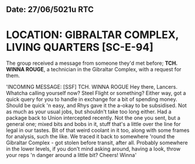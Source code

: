 ## Date: 27/06/5021u RTC
# LOCATION: GIBRALTAR COMPLEX, LIVING QUARTERS [SC-E-94]
The group received a message from someone they'd met before; **TCH. WINNA ROUGE**, a technician in the Gibraltar Complex, with a request for them.

'INCOMING MESSAGE: [SSF] TCH. WINNA ROGUE
Hey there, Lancers. Whatcha calling yourself now? Steel Flight or something?
Either way, got a quick query for you to handle in exchange for a bit of spending money. Should be quick 'n easy, and Rhys gave it the a-okay to be subsidised. Not as much as your usual jobs, but shouldn't take too long either.
Had a package back to Union intercepted recently. Not the one you sent, but a general one; mixed bits and bobs in it, stuff that's a little over the line for legal in our tastes. Bit of that weird coolant in it too, along with some frames for analysis, such the like.
We traced it back to somewhere 'round the Gibraltar Complex - got stolen before transit, after all. Probably somewhere in the lower levels, if you don't mind asking around, having a look, throw your reps 'n danger around a little bit?
Cheers!
Winna'
